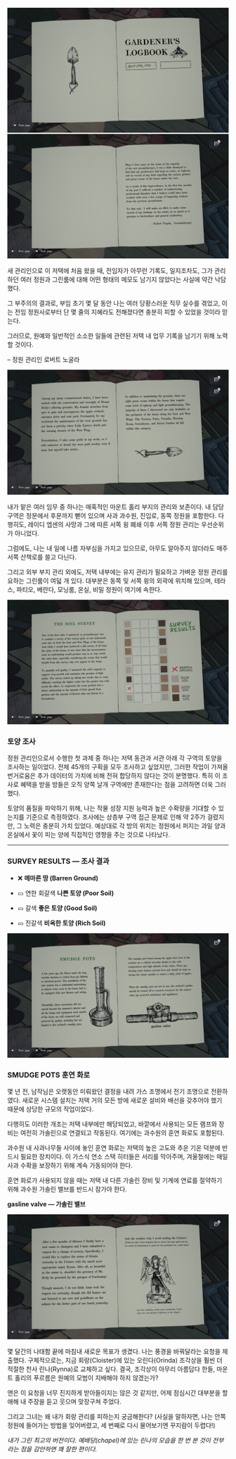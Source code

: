 ![IMG_1890.JPG](images/gardeners_logbook/IMG_1890.JPG)
![IMG_1891.JPG](images/gardeners_logbook/IMG_1891.JPG)

새 관리인으로 이 저택에 처음 왔을 때, 전임자가 아무런 기록도, 일지조차도, 
그가 관리하던 여러 정원과 그린룸에 대해 어떤 형태의 메모도 남기지 않았다는 사실에 약간 낙담했다.

그 부주의의 결과로, 부임 초기 몇 달 동안 나는 여러 당황스러운 직무 실수를 겪었고, 
이는 전임 정원사로부터 단 몇 줄의 지혜라도 전해졌다면 충분히 피할 수 있었을 것이라 믿는다.

그러므로, 원예와 일반적인 소소한 일들에 관련된 저택 내 업무 기록을 남기기 위해 노력할 것이다.

– 정원 관리인 로버트 노굴라

![IMG_1892.JPG](images/gardeners_logbook/IMG_1892.JPG)

내가 맡은 여러 임무 중 하나는 매혹적인 마운트 홀리 부지의 관리와 보존이다. 
내 담당 구역은 정문에서 후문까지 뻗어 있으며 사과 과수원, 진입로, 동쪽 정원을 포함한다. 
다행히도, 레이디 엡센의 사망과 그에 따른 서쪽 윙 폐쇄 이후 서쪽 정원 관리는 우선순위가 아니었다.

그럼에도, 나는 내 일에 나름 자부심을 가지고 있으므로, 
아무도 알아주지 않더라도 매주 서쪽 산책로를 쓸고 다닌다.

그리고 외부 부지 관리 외에도, 저택 내부에는 유지 관리가 필요하고 가벼운 정원 관리를 
요하는 그린룸이 여덟 개 있다. 대부분은 동쪽 및 서쪽 윙의 외곽에 위치해 있으며, 
테라스, 파티오, 베란다, 모닝룸, 온실, 비밀 정원이 여기에 속한다.

![IMG_1893.JPG](images/gardeners_logbook/IMG_1893.JPG)

### **토양 조사**

정원 관리인으로서 수행한 첫 과제 중 하나는 저택 동관과 서관 아래 각 구역의 토양을 조사하는 일이었다. 
전체 45개의 구획을 모두 조사하고 싶었지만,
그러한 작업이 가져올 번거로움은 추가 데이터의 가치에 비해 전혀 합당하지 않다는 것이 분명했다. 
특히 이 조사로 혜택을 받을 방들은 오직 양쪽 날개 구역에만 존재한다는 점을 고려하면 더욱 그러했다.

토양의 품질을 파악하기 위해,
나는 작물 성장 지원 능력과 높은 수확량을 기대할 수 있는지를 기준으로 측정하였다.
조사에는 상층부 구역 접근 문제로 인해 약 2주가 걸렸지만, 그 노력은 충분히 가치 있었다.
예상대로 각 방의 위치는 정원에서 퍼지는 과일 양과 온실에서 꽃이 피는 양에 직접적인 영향을 주는 것으로 나타났다.

---

### **SURVEY RESULTS — 조사 결과**

- ❌ **메마른 땅 (Barren Ground)**
    
- ▭ 연한 회갈색 **나쁜 토양 (Poor Soil)**
    
- ▭ 갈색 **좋은 토양 (Good Soil)**
    
- ▭ 진갈색 **비옥한 토양 (Rich Soil)**

![IMG_1894.JPG](images/gardeners_logbook/IMG_1894.JPG)

### **SMUDGE POTS 훈연 화로**

몇 년 전, 남작님은 오랫동안 미뤄왔던 결정을 내려 가스 조명에서 전기 조명으로 전환하였다. 
새로운 시스템 설치는 저택 거의 모든 방에 새로운 설비와 배선을 갖추어야 했기 때문에 상당한 규모의 작업이었다.

다행히도 이러한 개조는 저택 내부에만 해당되었고,
바깥에서 사용되는 모든 램프와 장비는 여전히 가솔린으로 연결되고 작동된다.
여기에는 과수원의 훈연 화로도 포함된다.

과수원 내 사과나무들 사이에 놓인 훈연 화로는 저택의 높은 고도와 추운 기온 덕분에 반드시 필요한 장치이다.
이 가스식 연소 스택 히터들은 서리를 막아주며,
겨울철에는 매일 사과 수확을 보장하기 위해 계속 가동되어야 한다.

훈연 화로가 사용되지 않을 때는 저택 내 다른 가솔린 장비 및 기계에 연료를 절약하기 위해 과수원 가솔린 밸브를 반드시 잠가야 한다.

**gasline valve — 가솔린 밸브**


![IMG_1895.JPG](images/gardeners_logbook/IMG_1895.JPG)

몇 달간의 나태함 끝에 마침내 새로운 목표가 생겼다. 나는 풍경을 바꿔달라는 요청을 제출했다. 
구체적으로는, 지금 회랑(Cloister)에 있는 오린다(Orinda) 조각상을 훨씬 더 적절한 천사 린나(Rynna)로 교체하고 싶다. 
결국, 조각상이 아무리 아름답다 한들, 마운트 홀리의 푸르름은 원예의 모범이 지배해야 하지 않겠는가?

앤은 이 요청을 너무 진지하게 받아들이지는 않은 것 같지만,
어제 점심시간 대부분을 할애해 내 주장을 듣고 웃으며 맞장구쳐 주었다.

그리고 그녀는 왜 내가 회랑 관리를 피하는지 궁금해한다?
(사실을 말하자면, 나는 안쪽 정원에 들어가는 방법을 잊어버렸고, 
세 번째로 다시 물어보기엔 꾸지람이 두렵다!)


_내가 그린 최고의 버전이다. 예배당(chapel)에 있는 린나의 모습을 한 번 본 것이 전부라는 점을 감안하면 꽤 잘한 편이다._
